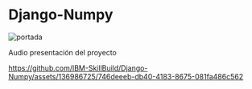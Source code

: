 # Django-Numpy

![portada](https://github.com/IBM-SkillBuild/Django-Numpy/assets/136986725/f9dd54ae-2810-4dec-bb33-f82501466774)

Audio presentación del proyecto




https://github.com/IBM-SkillBuild/Django-Numpy/assets/136986725/746deeeb-db40-4183-8675-081fa486c562


